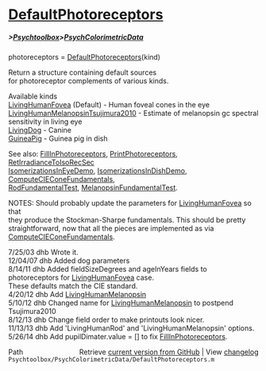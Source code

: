 # [DefaultPhotoreceptors](DefaultPhotoreceptors)
##### >[Psychtoolbox](Psychtoolbox)>[PsychColorimetricData](PsychColorimetricData)

photoreceptors = [DefaultPhotoreceptors](DefaultPhotoreceptors)(kind)  
  
Return a structure containing default sources   
for photoreceptor complements of various kinds.  
  
Available kinds  
  [LivingHumanFovea](LivingHumanFovea) (Default) - Human foveal cones in the eye  
  [LivingHumanMelanopsinTsujimura2010](LivingHumanMelanopsinTsujimura2010) - Estimate of melanopsin gc spectral sensitivity in living eye  
  [LivingDog](LivingDog) - Canine  
  [GuineaPig](GuineaPig) - Guinea pig in dish  
  
See also:  [FillInPhotoreceptors](FillInPhotoreceptors), [PrintPhotoreceptors](PrintPhotoreceptors), [RetIrradianceToIsoRecSec](RetIrradianceToIsoRecSec)  
 [IsomerizationsInEyeDemo](IsomerizationsInEyeDemo), [IsomerizationsInDishDemo](IsomerizationsInDishDemo), [ComputeCIEConeFundamentals](ComputeCIEConeFundamentals),  
 [RodFundamentalTest](RodFundamentalTest), [MelanopsinFundamentalTest](MelanopsinFundamentalTest).  
  
NOTES: Should probably update the parameters for [LivingHumanFovea](LivingHumanFovea) so that  
they produce the Stockman-Sharpe fundamentals.  This should be pretty  
straightforward, now that all the pieces are implemented as via [ComputeCIEConeFundamentals](ComputeCIEConeFundamentals).   
  
7/25/03  dhb  Wrote it.  
12/04/07 dhb  Added dog parameters  
8/14/11  dhb  Added fieldSizeDegrees and ageInYears fields to photoreceptors for [LivingHumanFovea](LivingHumanFovea) case.  
              These defaults match the CIE standard.  
4/20/12  dhb  Add [LivingHumanMelanopsin](LivingHumanMelanopsin)  
5/10/12  dhb  Changed name for [LivingHumanMelanopsin](LivingHumanMelanopsin) to postpend Tsujimura2010  
8/12/13  dhb  Change field order to make printouts look nicer.  
11/13/13 dhb  Add 'LivingHumanRod' and 'LivingHumanMelanopsin' options.  
5/26/14  dhb  Add pupilDimater.value = [] to fix [FillInPhotoreceptors](FillInPhotoreceptors).  




<div class="code_header" style="text-align:right;">
  <span style="float:left;">Path&nbsp;&nbsp;</span> <span class="counter">Retrieve <a href=
  "https://raw.github.com/Psychtoolbox-3/Psychtoolbox-3/beta/Psychtoolbox/PsychColorimetricData/DefaultPhotoreceptors.m">current version from GitHub</a> | View <a href=
  "https://github.com/Psychtoolbox-3/Psychtoolbox-3/commits/beta/Psychtoolbox/PsychColorimetricData/DefaultPhotoreceptors.m">changelog</a></span>
</div>
<div class="code">
  <code>Psychtoolbox/PsychColorimetricData/DefaultPhotoreceptors.m</code>
</div>

